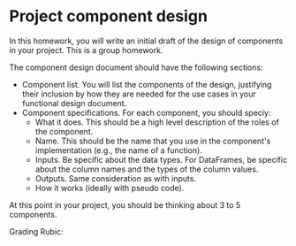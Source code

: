 # Project component design
In this homework, you will write an initial draft of the design of components in your project. This is a group homework.

The component design document should have the following sections:
- Component list. You will list the components of the design, justifying their inclusion by how they are needed for the use cases in your functional design document.
- Component specifications. For each component, you should speciy:
  - What it does. This should be a high level description of the roles of the component.
  - Name. This should be the name that you use in the component's implementation (e.g., the name of a function).
  - Inputs. Be specific about the data types. For DataFrames, be specific about the column names and the types of the column values.
  - Outputs. Same consideration as with inputs.
  - How it works (ideally with pseudo code).

At this point in your project, you should be thinking about 3 to 5 components.

Grading Rubic:
